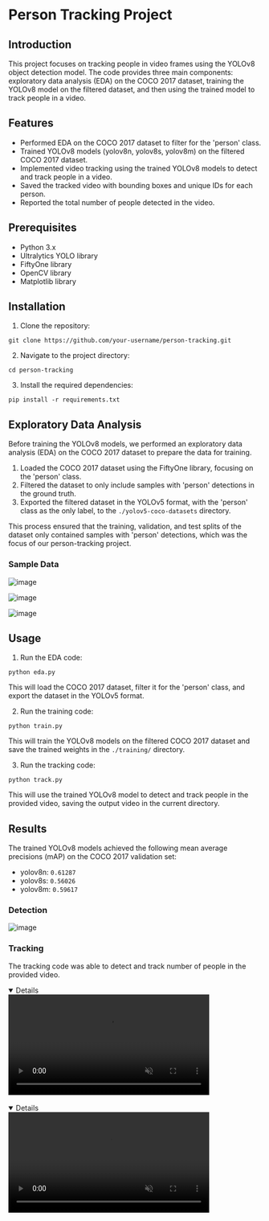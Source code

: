 # Person Tracking Project

## Introduction
This project focuses on tracking people in video frames using the YOLOv8 object detection model. The code provides three main components: exploratory data analysis (EDA) on the COCO 2017 dataset, training the YOLOv8 model on the filtered dataset, and then using the trained model to track people in a video.

## Features
- Performed EDA on the COCO 2017 dataset to filter for the 'person' class.
- Trained YOLOv8 models (yolov8n, yolov8s, yolov8m) on the filtered COCO 2017 dataset.
- Implemented video tracking using the trained YOLOv8 models to detect and track people in a video.
- Saved the tracked video with bounding boxes and unique IDs for each person.
- Reported the total number of people detected in the video.

## Prerequisites
- Python 3.x
- Ultralytics YOLO library
- FiftyOne library
- OpenCV library
- Matplotlib library

## Installation
1. Clone the repository:
```
git clone https://github.com/your-username/person-tracking.git
```
2. Navigate to the project directory:
```
cd person-tracking
```
3. Install the required dependencies:
```
pip install -r requirements.txt
```

## Exploratory Data Analysis
Before training the YOLOv8 models, we performed an exploratory data analysis (EDA) on the COCO 2017 dataset to prepare the data for training.

1. Loaded the COCO 2017 dataset using the FiftyOne library, focusing on the 'person' class.
2. Filtered the dataset to only include samples with 'person' detections in the ground truth.
3. Exported the filtered dataset in the YOLOv5 format, with the 'person' class as the only label, to the `./yolov5-coco-datasets` directory.

This process ensured that the training, validation, and test splits of the dataset only contained samples with 'person' detections, which was the focus of our person-tracking project.

### Sample Data

![image](https://github.com/insomnius/person-detection/assets/20650401/366d8415-0cf0-4e2c-bfbb-05c611e4ec5a)

![image](https://github.com/insomnius/person-detection/assets/20650401/fa1a7b04-3cb1-40c1-86eb-2d0c1e3fc27d)

![image](https://github.com/insomnius/person-detection/assets/20650401/d62f425f-ec3d-424d-ae32-09b1d254cddc)

## Usage
1. Run the EDA code:
```
python eda.py
```
This will load the COCO 2017 dataset, filter it for the 'person' class, and export the dataset in the YOLOv5 format.

2. Run the training code:
```
python train.py
```
This will train the YOLOv8 models on the filtered COCO 2017 dataset and save the trained weights in the `./training/` directory.

3. Run the tracking code:
```
python track.py
```
This will use the trained YOLOv8 model to detect and track people in the provided video, saving the output video in the current directory.

## Results

The trained YOLOv8 models achieved the following mean average precisions (mAP) on the COCO 2017 validation set:
- yolov8n: `0.61287`
- yolov8s: `0.56026`
- yolov8m: `0.59617`

### Detection

![image](https://github.com/insomnius/person-detection/assets/20650401/42914af4-b2c8-4de9-867d-fbf7b8b438d5)

### Tracking

The tracking code was able to detect and track number of people in the provided video.

<details open="" class="details-reset border rounded-2">
  <video src="https://github.com/insomnius/person-detection/assets/20650401/00f50d3a-13a8-4fdb-a4e1-f6cd5194224f" controls="controls" muted="muted" class="d-block rounded-bottom-2 border-top width-fit" style="max-height:640px; min-height: 200px">
  </video>
</details>

<br>

<details open="" class="details-reset border rounded-2">
  <video src="https://github.com/insomnius/person-detection/assets/20650401/7f7ad14d-3566-4503-949a-784cf1b7ef49" controls="controls" muted="muted" class="d-block rounded-bottom-2 border-top width-fit" style="max-height:640px; min-height: 200px">
  </video>
</details>

